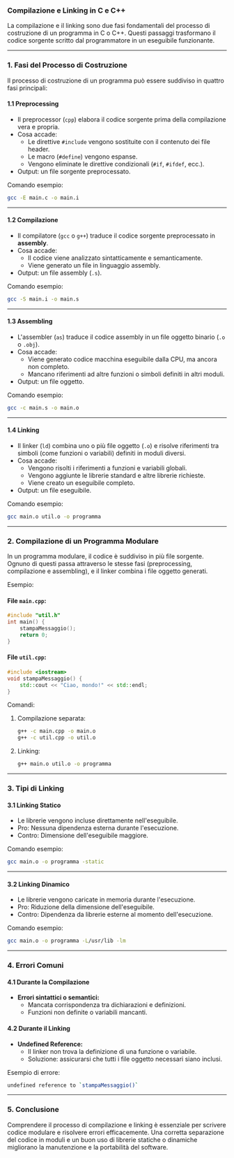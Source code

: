 ### Compilazione e Linking in C e C++
La compilazione e il linking sono due fasi fondamentali del processo di costruzione di un programma in C o C++. Questi passaggi trasformano il codice sorgente scritto dal programmatore in un eseguibile funzionante.

---

### 1. **Fasi del Processo di Costruzione**
Il processo di costruzione di un programma può essere suddiviso in quattro fasi principali:

#### **1.1 Preprocessing**
- Il preprocessor (`cpp`) elabora il codice sorgente prima della compilazione vera e propria.
- Cosa accade:
  - Le direttive `#include` vengono sostituite con il contenuto dei file header.
  - Le macro (`#define`) vengono espanse.
  - Vengono eliminate le direttive condizionali (`#if`, `#ifdef`, ecc.).
- Output: un file sorgente preprocessato.
  
Comando esempio:
```bash
gcc -E main.c -o main.i
```

---

#### **1.2 Compilazione**
- Il compilatore (`gcc` o `g++`) traduce il codice sorgente preprocessato in **assembly**.
- Cosa accade:
  - Il codice viene analizzato sintatticamente e semanticamente.
  - Viene generato un file in linguaggio assembly.
- Output: un file assembly (`.s`).
  
Comando esempio:
```bash
gcc -S main.i -o main.s
```

---

#### **1.3 Assembling**
- L'assembler (`as`) traduce il codice assembly in un file oggetto binario (`.o` o `.obj`).
- Cosa accade:
  - Viene generato codice macchina eseguibile dalla CPU, ma ancora non completo.
  - Mancano riferimenti ad altre funzioni o simboli definiti in altri moduli.
- Output: un file oggetto.

Comando esempio:
```bash
gcc -c main.s -o main.o
```

---

#### **1.4 Linking**
- Il linker (`ld`) combina uno o più file oggetto (`.o`) e risolve riferimenti tra simboli (come funzioni o variabili) definiti in moduli diversi.
- Cosa accade:
  - Vengono risolti i riferimenti a funzioni e variabili globali.
  - Vengono aggiunte le librerie standard e altre librerie richieste.
  - Viene creato un eseguibile completo.
- Output: un file eseguibile.

Comando esempio:
```bash
gcc main.o util.o -o programma
```

---

### 2. **Compilazione di un Programma Modulare**
In un programma modulare, il codice è suddiviso in più file sorgente. Ognuno di questi passa attraverso le stesse fasi (preprocessing, compilazione e assembling), e il linker combina i file oggetto generati.

Esempio:
#### File `main.cpp`:
```cpp
#include "util.h"
int main() {
    stampaMessaggio();
    return 0;
}
```

#### File `util.cpp`:
```cpp
#include <iostream>
void stampaMessaggio() {
    std::cout << "Ciao, mondo!" << std::endl;
}
```

Comandi:
1. Compilazione separata:
   ```bash
   g++ -c main.cpp -o main.o
   g++ -c util.cpp -o util.o
   ```
2. Linking:
   ```bash
   g++ main.o util.o -o programma
   ```

---

### 3. **Tipi di Linking**
#### **3.1 Linking Statico**
- Le librerie vengono incluse direttamente nell'eseguibile.
- Pro: Nessuna dipendenza esterna durante l'esecuzione.
- Contro: Dimensione dell'eseguibile maggiore.
  
Comando esempio:
```bash
gcc main.o -o programma -static
```

---

#### **3.2 Linking Dinamico**
- Le librerie vengono caricate in memoria durante l'esecuzione.
- Pro: Riduzione della dimensione dell'eseguibile.
- Contro: Dipendenza da librerie esterne al momento dell'esecuzione.
  
Comando esempio:
```bash
gcc main.o -o programma -L/usr/lib -lm
```

---

### 4. **Errori Comuni**
#### **4.1 Durante la Compilazione**
- **Errori sintattici o semantici:**
  - Mancata corrispondenza tra dichiarazioni e definizioni.
  - Funzioni non definite o variabili mancanti.
  
#### **4.2 Durante il Linking**
- **Undefined Reference:**
  - Il linker non trova la definizione di una funzione o variabile.
  - Soluzione: assicurarsi che tutti i file oggetto necessari siano inclusi.

Esempio di errore:
```bash
undefined reference to `stampaMessaggio()`
```

---

### 5. **Conclusione**
Comprendere il processo di compilazione e linking è essenziale per scrivere codice modulare e risolvere errori efficacemente. Una corretta separazione del codice in moduli e un buon uso di librerie statiche o dinamiche migliorano la manutenzione e la portabilità del software.